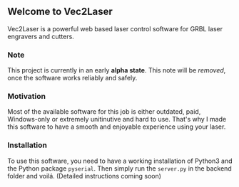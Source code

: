 ## Welcome to Vec2Laser

Vec2Laser is a powerful web based laser control software for GRBL laser engravers and cutters.

### Note

This project is currently in an early **alpha state**. This note will be _removed_, once the software works reliably and safely.

### Motivation

Most of the available software for this job is either outdated, paid, Windows-only or extremely unitinutive and hard to use. That's why I made this software to have a smooth and enjoyable experience using your laser.

### Installation

To use this software, you need to have a working installation of Python3 and the Python package `pyserial`. Then simply run the `server.py` in the backend folder and voilá.
(Detailed instructions coming soon)

